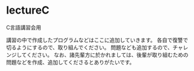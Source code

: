 # lectureC
C言語講習会用<p>
講習の中で作成したプログラムなどはここに追加していきます。
各自で復讐で切るようにするので、取り組んでください。
問題なども追加するので、チャレンジしてください。
なお、諸先輩方に於かれましては、後輩が取り組むための問題などを作成、追加してくださるとありがたいです。
